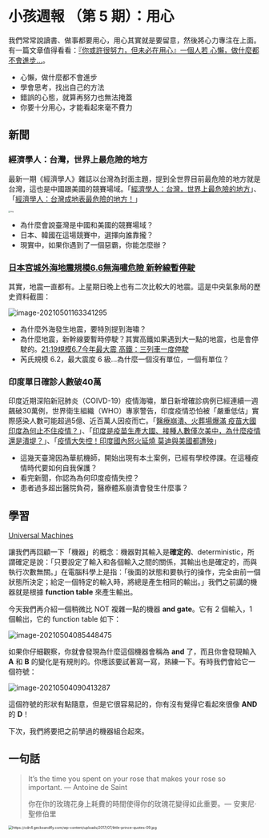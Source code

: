 # 小孩週報 （第 5 期）：用心

我們常常說讀書、做事都要用心，用心其實就是要留意，然後將心力專注在上面。有一篇文章值得看看：[『你或許很努力，但未必在用心』一個人若 心懶，做什麼都不會進步...](https://www.cmoney.tw/notes/note-detail.aspx?nid=61017)。

- 心懶，做什麼都不會進步
- 學會思考，找出自己的方法
- 錯誤的心態，就算再努力也無法掩蓋
- 你要十分用心，才能看起來毫不費力

## 新聞

### 經濟學人：台灣，世界上最危險的地方

最新一期《經濟學人》雜誌以台灣為封面主題，提到全世界目前最危險的地方就是台灣，這也是中國跟美國的競賽場域。「[經濟學人：台灣，世界上最危險的地方](https://www.cw.com.tw/article/5114583)」、「[經濟學人：台灣成地表最危險的地方！](https://www.bnext.com.tw/article/62603/the-economist-the-most-dangerous-place-on-the-earth)」

<img src="https://image-resizer.cwg.tw/resize/uri/https%3A%2F%2Fstorage.googleapis.com%2Fwww-cw-com-tw%2Fckeditor%2F202104%2Fckeditor-608b469421faf.jpeg/?w=1600" alt="img" style="zoom: 25%;" />

- 為什麼會說臺灣是中國和美國的競賽場域？
- 日本、韓國在這場競賽中，選擇向誰靠攏？
- 現實中，如果你遇到了一個惡霸，你能怎麼辦？

### [日本宮城外海地震規模6.6無海嘯危險 新幹線暫停駛](https://www.cna.com.tw/news/aopl/202105010025.aspx)

其實，地震一直都有。上星期日晚上也有二次比較大的地震。這是中央氣象局的歷史資料截圖：

![image-20210501163341295](https://i.imgur.com/Um1t4KX.png)

- 為什麼外海發生地震，要特別提到海嘯？
- 為什麼地震，新幹線要暫時停駛？其實高鐵如果遇到大一點的地震，也是會停駛的。[21:19規模6.7今年最大震 高鐵：三列車一度停駛](https://udn.com/news/story/121855/5083066)
- 芮氏規模 6.2，最大震度 6 級…為什麼一個沒有單位，一個有單位？

### 印度單日確診人數破40萬

印度近期深陷新冠肺炎（COIVD-19）疫情海嘯，單日新增確診病例已經連續一週飆破30萬例，世界衛生組織（WHO）專家警告，印度疫情恐怕被「嚴重低估」實際感染人數可能超過5億、近百萬人因疫而亡。「[醫療崩潰、火葬場爆滿 疫苗大國印度為何止不住疫情？](https://project.cna.com.tw/cards/20210429-IndiaCovid/)」、「[印度是疫苗生產大國、接種人數僅次美中，為什麼疫情還是潰堤？](https://technews.tw/2021/05/01/india-covid-19-cases-out-of-control/)」、「[疫情大失控！印度國內怒火延燒 莫迪與美國都遭殃](https://udn.com/news/story/120944/5426855)」

- 這幾天臺灣因為華航機師，開始出現有本土案例，已經有學校停課。在這種疫情時代要如何自我保護？
- 看完新聞，你認為為何印度疫情失控？
- 患者過多超出醫院負荷，醫療體系崩潰會發生什麼事？

## 學習

[Universal Machines](https://reasonablypolymorphic.com/book/universal-machines)

讓我們再回顧一下「機器」的概念：機器對其輸入是**確定的**、deterministic，所謂確定是說：「只要設定了輸入和各個輸入之間的關係，其輸出也是確定的，而與執行次數無關。」在電腦科學上是指：「後面的狀態和要執行的操作，完全由前一個狀態所決定；給定一個特定的輸入時，將總是產生相同的輸出。」我們之前講的機器就是根據 **function table** 來產生輸出。

今天我們再介紹一個稍微比 NOT 複雜一點的機器 **and gate**。它有 2 個輸入，1 個輸出，它的 function table 如下：

![image-20210504085448475](https://i.imgur.com/bBle28D.png)

如果你仔細觀察，你就會發現為什麼這個機器會稱為 **and** 了，而且你會發現輸入 **A** 和 **B** 的變化是有規則的。你應該要試著寫一寫，熟練一下。有時我們會給它一個符號：

![image-20210504090413287](https://i.imgur.com/FS6vQ5U.png)

這個符號的形狀有點隨意，但是它很容易記的，你有沒有覺得它看起來很像 **AND** 的 **D**！

下次，我們將要把之前學過的機器組合起來。

## 一句話

>  It’s the time you spent on your rose that makes your rose so important. ― Antoine de Saint
>
> 你在你的玫瑰花身上耗費的時間使得你的玫瑰花變得如此重要。― 安東尼‧聖修伯里

<img src="https://cdn4.geckoandfly.com/wp-content/uploads/2017/07/little-prince-quotes-09.jpg" alt="https://cdn4.geckoandfly.com/wp-content/uploads/2017/07/little-prince-quotes-09.jpg" style="zoom:50%;" />